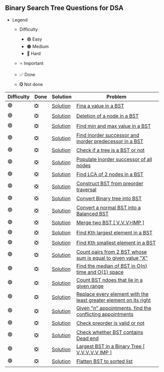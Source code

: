 ## Binary Search Tree Questions for DSA

- Legend
    - Difficulty
        - :green_circle: Easy
        - :orange_circle: Medium
        - :red_circle: Hard

    - :star: Important
    - :white_check_mark: Done
    - :negative_squared_cross_mark: Not done


| Difficulty       | Done                          | Solution  | Problem                                                                                                                                                                                                                                                                                                            |
| -------------    | ------------------------------ | -------- | ------------------------------------------------------------------------------------------------------------------------------------------------------------------------------------------------------------------------------------------------------------------------------------------------------------------ |
| :green_circle:     | :negative_squared_cross_mark:  | [Solution](ReverseAnArray.java) | [Fina a value in a BST](https://www.geeksforgeeks.org/binary-search-tree-set-1-search-and-insertion/)
| :green_circle:     | :negative_squared_cross_mark:  | [Solution](ReverseAnArray.java) | [Deletion of a node in a BST](https://leetcode.com/problems/delete-node-in-a-bst/)
| :green_circle:     | :negative_squared_cross_mark:  | [Solution](ReverseAnArray.java) | [Find min and max value in a BST](https://practice.geeksforgeeks.org/problems/minimum-element-in-bst/1)
| :green_circle:     | :negative_squared_cross_mark:  | [Solution](ReverseAnArray.java) | [Find inorder successor and inorder predecessor in a BST](https://practice.geeksforgeeks.org/problems/predecessor-and-successor/1)
| :green_circle:     | :negative_squared_cross_mark:  | [Solution](ReverseAnArray.java) | [Check if a tree is a BST or not](https://practice.geeksforgeeks.org/problems/check-for-bst/1)
| :green_circle:     | :negative_squared_cross_mark:  | [Solution](ReverseAnArray.java) | [Populate Inorder successor of all nodes](https://practice.geeksforgeeks.org/problems/populate-inorder-successor-for-all-nodes/1)
| :green_circle:     | :negative_squared_cross_mark:  | [Solution](ReverseAnArray.java) | [Find LCA of 2 nodes in a BST](https://practice.geeksforgeeks.org/problems/lowest-common-ancestor-in-a-bst/1)
| :green_circle:     | :negative_squared_cross_mark:  | [Solution](ReverseAnArray.java) | [Construct BST from preorder traversal](https://www.geeksforgeeks.org/construct-bst-from-given-preorder-traversa/)
| :green_circle:     | :negative_squared_cross_mark:  | [Solution](ReverseAnArray.java) | [Convert Binary tree into BST](https://practice.geeksforgeeks.org/problems/binary-tree-to-bst/1)
| :green_circle:     | :negative_squared_cross_mark:  | [Solution](ReverseAnArray.java) | [Convert a normal BST into a Balanced BST](https://www.geeksforgeeks.org/convert-normal-bst-balanced-bst/)
| :green_circle:     | :negative_squared_cross_mark:  | [Solution](ReverseAnArray.java) | [Merge two BST \[ V.V.V>IMP \]](https://www.geeksforgeeks.org/merge-two-balanced-binary-search-trees/)
| :green_circle:     | :negative_squared_cross_mark:  | [Solution](ReverseAnArray.java) | [Find Kth largest element in a BST](https://practice.geeksforgeeks.org/problems/kth-largest-element-in-bst/1)
| :green_circle:     | :negative_squared_cross_mark:  | [Solution](ReverseAnArray.java) | [Find Kth smallest element in a BST](https://practice.geeksforgeeks.org/problems/find-k-th-smallest-element-in-bst/1)
| :green_circle:     | :negative_squared_cross_mark:  | [Solution](ReverseAnArray.java) | [Count pairs from 2 BST whose sum is equal to given value "X"](https://practice.geeksforgeeks.org/problems/brothers-from-different-root/1)
| :green_circle:     | :negative_squared_cross_mark:  | [Solution](ReverseAnArray.java) | [Find the median of BST in O(n) time and O(1) space](https://www.geeksforgeeks.org/find-median-bst-time-o1-space/)
| :green_circle:     | :negative_squared_cross_mark:  | [Solution](ReverseAnArray.java) | [Count BST ndoes that lie in a given range](https://practice.geeksforgeeks.org/problems/count-bst-nodes-that-lie-in-a-given-range/1)
| :green_circle:     | :negative_squared_cross_mark:  | [Solution](ReverseAnArray.java) | [Replace every element with the least greater element on its right](https://www.geeksforgeeks.org/replace-every-element-with-the-least-greater-element-on-its-right/)
| :green_circle:     | :negative_squared_cross_mark:  | [Solution](ReverseAnArray.java) | [Given "n" appointments, find the conflicting appointments](https://www.geeksforgeeks.org/given-n-appointments-find-conflicting-appointments/)
| :green_circle:     | :negative_squared_cross_mark:  | [Solution](ReverseAnArray.java) | [Check preorder is valid or not](https://practice.geeksforgeeks.org/problems/preorder-to-postorder/0)
| :green_circle:     | :negative_squared_cross_mark:  | [Solution](ReverseAnArray.java) | [Check whether BST contains Dead end](https://practice.geeksforgeeks.org/problems/check-whether-bst-contains-dead-end/1)
| :green_circle:     | :negative_squared_cross_mark:  | [Solution](ReverseAnArray.java) | [Largest BST in a Binary Tree \[ V.V.V.V.V IMP \]](https://practice.geeksforgeeks.org/problems/largest-bst/1)
| :green_circle:     | :negative_squared_cross_mark:  | [Solution](ReverseAnArray.java) | [Flatten BST to sorted list](https://www.geeksforgeeks.org/flatten-bst-to-sorted-list-increasing-order/)                                                                                                                                                                                                           
                                       